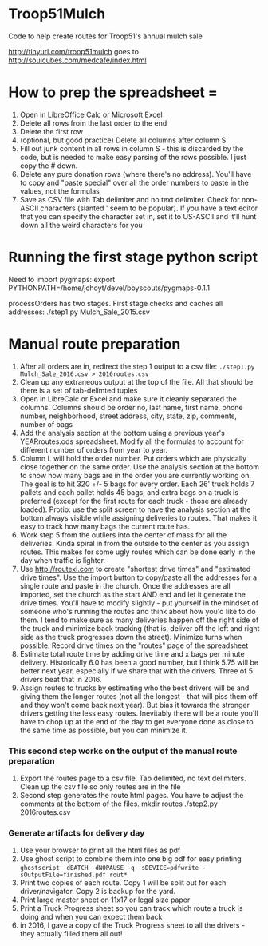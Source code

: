 # Troop51Mulch
Code to help create routes for Troop51's annual mulch sale


http://tinyurl.com/troop51mulch goes to http://soulcubes.com/medcafe/index.html

# How to prep the spreadsheet =
1. Open in LibreOffice Calc or Microsoft Excel
2. Delete all rows from the last order to the end
3. Delete the first row
4. (optional, but good practice) Delete all columns after column S
5. Fill out junk content in all rows in column S - this is discarded by the code, but is needed to make easy parsing of the rows possible.  I just copy the # down.
6. Delete any pure donation rows (where there's no address).  You'll have to copy and "paste special" over all the order numbers to paste in the values, not the formulas
7. Save as CSV file with Tab delimiter and no text delimiter.  Check for non-ASCII characters (slanted ' seem to be popular).  If you have a text editor that you can specify the character set in, set it to US-ASCII and it'll hunt down all the weird characters for you

# Running the first stage python script
Need to import pygmaps:
export PYTHONPATH=/home/jchoyt/devel/boyscouts/pygmaps-0.1.1

processOrders has two stages.  First stage checks and caches all addresses:
./step1.py Mulch_Sale_2015.csv

# Manual route preparation
1. After all orders are in, redirect the step 1 output to a csv file:  `./step1.py Mulch_Sale_2016.csv > 2016routes.csv`
2. Clean up any extraneous output at the top of the file.   All that should be there is a set of tab-delimted tuples
3. Open in LibreCalc or Excel and make sure it cleanly separated the columns.  Columns should be order no, last name, first name, phone number, neighborhood, street address, city, state, zip, comments, number of bags
4. Add the analysis section at the bottom using a previous year's YEARroutes.ods spreadsheet.  Modify all the formulas to account for different number of orders from year to year.
5. Column L will hold the order number.  Put orders which are physically close together on the same order.  Use the analysis section at the bottom to show how many bags are in the order you are currently working on.  The goal is to hit 320 +/- 5 bags for every order.  Each 26' truck holds 7 pallets and each pallet holds 45 bags, and extra bags on a truck is preferred (except for the first route for each truck - those are already loaded).  Protip: use the split screen to have the analysis section at the bottom always visible while assigning deliveries to routes.  That makes it easy to track how many bags the current route has.
6. Work step 5 from the outliers into the center of mass for all the deliveries.  Kinda spiral in from the outside to the center as you assign routes.  This makes for some ugly routes which can be done early in the day when traffic is lighter.
7. Use http://routexl.com to create "shortest drive times" and "estimated drive times".  Use the import button to copy/paste all the addresses for a single route and paste in the church.  Once the addresses are all imported, set the church as the start AND end and let it generate the drive times.  You'll have to modify slightly - put yourself in the mindset of someone who's running the routes and think about how you'd like to do them.  I tend to make sure as many deliveries happen off the right side of the truck and minimize back tracking (that is, deliver off the left and right side as the truck progresses down the street).  Minimize turns when possible.  Record drive times on the "routes" page of the spreadsheet
8. Estimate total route time by adding drive time and x bags per minute delivery.  Historically 6.0 has been a good number, but I think 5.75 will be better next year, especially if we share that with the drivers.  Three of 5 drivers beat that in 2016.  
9. Assign routes to trucks by estimating who the best drivers will be and giving them the longer routes (not all the longest - that will piss them off and they won't come back next year).  But bias it towards the stronger drivers getting the less easy routes.  Inevitably there will be a route you'll have to chop up at the end of the day to get everyone done as close to the same time as possible, but you can minimize it.

### This second step works on the output of the manual route preparation
1. Export the routes page to a csv file.  Tab delimited, no text delimiters.  Clean up the csv file so only routes are in the file
2. Second step generates the route html pages.  You have to adjust the comments at the bottom of the files.
mkdir routes
./step2.py 2016routes.csv

### Generate artifacts for delivery day
1. Use your browser to print all the html files as pdf
2. Use ghost script to combine them into one big pdf for easy printing `ghostscript -dBATCH -dNOPAUSE -q -sDEVICE=pdfwrite -sOutputFile=finished.pdf rout*`
3. Print two copies of each route.  Copy 1 will be split out for each driver/navigator.  Copy 2 is backup for the yard.
4. Print large master sheet on 11x17 or legal size paper
5. Print a Truck Progress sheet so you can track which route a truck is doing and when you can expect them back
6. in 2016, I gave a copy of the Truck Progress sheet to all the drivers - they actually filled them all out!
